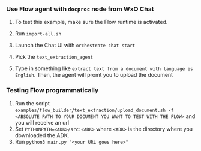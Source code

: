 ### Use Flow agent with `docproc` node from WxO Chat

1. To test this example, make sure the Flow runtime is activated.
2. Run `import-all.sh` 
3. Launch the Chat UI with `orchestrate chat start`
4. Pick the `text_extraction_agent`

5. Type in something like `extract text from a document with language is English`. Then, the agent will promt you to upload the document


### Testing Flow programmatically

1. Run the script `examples/flow_builder/text_extraction/upload_document.sh -f <ABSOLUTE PATH TO YOUR DOCUMENT YOU WANT TO TEST WITH THE FLOW>` and you will receive an url
2. Set `PYTHONPATH=<ADK>/src:<ADK>`  where `<ADK>` is the directory where you downloaded the ADK.
3. Run `python3 main.py "<your URL goes here>"`
